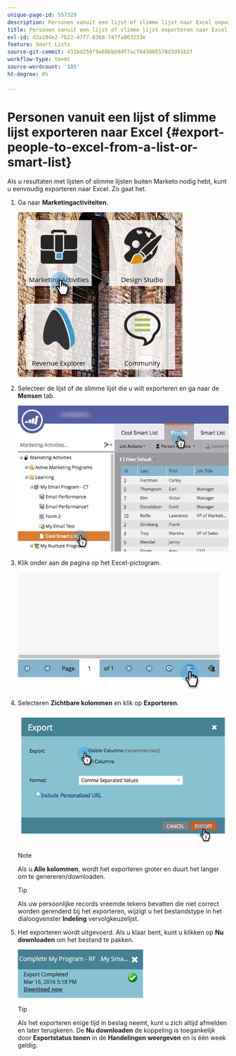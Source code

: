 ```yaml
---
unique-page-id: 557329
description: Personen vanuit een lijst of slimme lijst naar Excel exporteren - Marketo Docs - Productdocumentatie
title: Personen vanuit een lijst of slimme lijst exporteren naar Excel
exl-id: d2a184e2-fb22-47f7-8368-747fa803233e
feature: Smart Lists
source-git-commit: 431bd258f9a68bbb9df7acf043085578d3d91b1f
workflow-type: tm+mt
source-wordcount: '185'
ht-degree: 0%

---
```


# Personen vanuit een lijst of slimme lijst exporteren naar Excel {#export-people-to-excel-from-a-list-or-smart-list}

Als u resultaten met lijsten of slimme lijsten buiten Marketo nodig hebt, kunt u eenvoudig exporteren naar Excel. Zo gaat het.

1. Ga naar **Marketingactiviteiten**.

   ![](assets/ma.png)

1. Selecteer de lijst of de slimme lijst die u wilt exporteren en ga naar de **Mensen** tab.

   ![](assets/smartlistpeopletab-hands.png)

1. Klik onder aan de pagina op het Excel-pictogram.

   ![](assets/exportpeople.png)

1. Selecteren **Zichtbare kolommen** en klik op **Exporteren**.

   ![](assets/image2014-9-11-14-3a1-3a37.png)

   >[!NOTE]
   >
   >Als u **Alle kolommen**, wordt het exporteren groter en duurt het langer om te genereren/downloaden.

   >[!TIP]
   >
   >Als uw persoonlijke records vreemde tekens bevatten die niet correct worden gerenderd bij het exporteren, wijzigt u het bestandstype in het dialoogvenster **Indeling** vervolgkeuzelijst.

1. Het exporteren wordt uitgevoerd. Als u klaar bent, kunt u klikken op **Nu downloaden** om het bestand te pakken.

   ![](assets/popup.png)

   >[!TIP]
   >
   >Als het exporteren enige tijd in beslag neemt, kunt u zich altijd afmelden en later terugkeren. De **Nu downloaden** de koppeling is toegankelijk door **Exportstatus tonen** in de **Handelingen weergeven** en is één week geldig.
